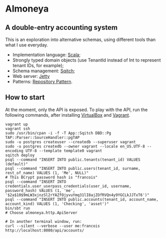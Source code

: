 # Almoneya

## A double-entry accounting system

This is an exploration into alternative schemas, using different tools than what I use everyday.

* Implementation language: [Scala](http://scala-lang.org);
* Strongly typed domain objects (use TenantId instead of Int to represent tenant IDs, for example);
* Schema management: [Sqitch](http://sqitch.org/);
* Web server: [Jetty](http://www.eclipse.org/jetty;/)
* Patterns: [Repository Pattern](http://www.martinfowler.com/eaaCatalog/repository.html).

## How to start

At the moment, only the API is exposed. To play with the API, run the following commands, after installing
[VirtualBox](https://www.virtualbox.org/wiki/Downloads) and [Vagrant](https://www.vagrantup.com/).

```
vagrant up
vagrant ssh
sudo /usr/bin/cpan -i -f -T App::Sqitch DBD::Pg TAP::Parser::SourceHandler::pgTAP
sudo -u postgres createuser --createdb --superuser vagrant
sudo -u postgres createdb --owner vagrant --locale en_US.UTF-8 --encoding UTF-8 --template template0 vagrant
sqitch deploy
psql --command "INSERT INTO public.tenants(tenant_id) VALUES (default)"
psql --command "INSERT INTO public.users(tenant_id, surname, rest_of_name) VALUES (1, 'Me', NULL)"
# This BCrypt password hash is "francois"
psql --command "INSERT INTO credentials.user_userpass_credentials(user_id, username, password_hash) VALUES (1, 'me', '$2a$10$9mLW3xjnzSl2rYAZfOjyvuYmq31lI8ajZOfRVQn4y9YGCLkJJTxT6')"
psql --command "INSERT INTO public.accounts(tenant_id, account_name, account_kind) VALUES (1, 'Checking', 'asset')"
bin/sbt run
# Choose almoneya.http.ApiServer

# In another terminal window, run:
curl --silent --verbose --user me:francois http://localhost:8080/api/accounts/
```
